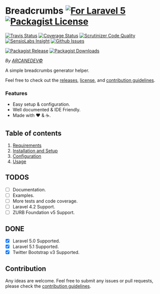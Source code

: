 Breadcrumbs [![For Laravel 5][badge_laravel]](https://github.com/ARCANEDEV/Breadcrumbs#breadcrumbs) [![Packagist License][badge_license]](LICENSE.md)
==============
[![Travis Status][badge_build]](https://travis-ci.org/ARCANEDEV/Breadcrumbs)
[![Coverage Status][badge_coverage]](https://scrutinizer-ci.com/g/ARCANEDEV/Breadcrumbs/?branch=master)
[![Scrutinizer Code Quality][badge_quality]](https://scrutinizer-ci.com/g/ARCANEDEV/Breadcrumbs/?branch=master)
[![SensioLabs Insight][badge_insight]](https://insight.sensiolabs.com/projects/f3fd137f-6b3e-42dc-bac6-fdc98720e3c2)
[![Github Issues][badge_issues]](https://github.com/ARCANEDEV/Breadcrumbs/issues)

[![Packagist Release][badge_release]](https://packagist.org/packages/arcanedev/breadcrumbs)
[![Packagist Downloads][badge_downloads]](https://packagist.org/packages/arcanedev/breadcrumbs)

[badge_laravel]:   https://img.shields.io/badge/for%20Laravel-5.0%7C5.1-orange.svg?style=flat-square
[badge_license]:   http://img.shields.io/packagist/l/arcanedev/breadcrumbs.svg?style=flat-square
[badge_build]:     http://img.shields.io/travis/ARCANEDEV/Breadcrumbs.svg?style=flat-square
[badge_coverage]:  https://img.shields.io/scrutinizer/coverage/g/ARCANEDEV/Breadcrumbs.svg?style=flat-square
[badge_quality]:   https://img.shields.io/scrutinizer/g/ARCANEDEV/Breadcrumbs.svg?style=flat-square
[badge_insight]:   https://img.shields.io/sensiolabs/i/f3fd137f-6b3e-42dc-bac6-fdc98720e3c2.svg?style=flat-square
[badge_issues]:    http://img.shields.io/github/issues/ARCANEDEV/Breadcrumbs.svg?style=flat-square
[badge_release]:   https://img.shields.io/packagist/v/arcanedev/breadcrumbs.svg?style=flat-square
[badge_downloads]: https://img.shields.io/packagist/dt/arcanedev/breadcrumbs.svg?style=flat-square

*By [ARCANEDEV&copy;](http://www.arcanedev.net/)*

A simple breadcrumbs generator helper.

Feel free to check out the [releases](https://github.com/ARCANEDEV/Breadcrumbs/releases), [license](LICENSE.md), and [contribution guidelines](CONTRIBUTING.md).

### Features

 * Easy setup &amp; configuration.
 * Well documented &amp; IDE Friendly. 
 * Made with :heart: &amp; :coffee:.
    
## Table of contents

 1. [Requirements](1-Requirements.md)
 2. [Installation and Setup](2-Installation-and-Setup.md)
 3. [Configuration](3-Configuration.md)
 4. [Usage](4-Usage.md)

## TODOS

  - [ ] Documentation.
  - [ ] Examples.
  - [ ] More tests and code coverage.
  - [ ] Laravel 4.2 Support.
  - [ ] ZURB Foundation v5 Support.

## DONE

  - [x] Laravel 5.0 Supported.
  - [x] Laravel 5.1 Supported.
  - [x] Twitter Bootstrap v3 Supported.
  
## Contribution

Any ideas are welcome. Feel free to submit any issues or pull requests, please check the [contribution guidelines](CONTRIBUTING.md).
